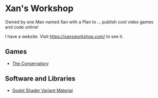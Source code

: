 # Xan's Workshop

Owned by one Man named Xan with a Plan to ... publish cool video games and code online!

I have a website. Visit https://xansworkshop.com/ to see it.

## Games

- [The Conservatory](https://xansworkshop.com/conservatory)

## Software and Libraries

- [Godot Shader Variant Material](https://github.com/XansWorkshop/Godot-Variant-Shaders/)

<!--

**Here are some ideas to get you started:**

🙋‍♀️ A short introduction - what is your organization all about?
🌈 Contribution guidelines - how can the community get involved?
👩‍💻 Useful resources - where can the community find your docs? Is there anything else the community should know?
🍿 Fun facts - what does your team eat for breakfast?
🧙 Remember, you can do mighty things with the power of [Markdown](https://docs.github.com/github/writing-on-github/getting-started-with-writing-and-formatting-on-github/basic-writing-and-formatting-syntax)
-->
